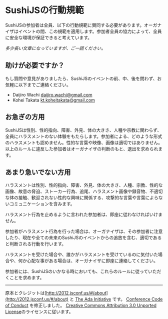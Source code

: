 # SushiJSの行動規範
SushiJSの参加者は全員、以下の行動規範に賛同する必要があります。オーガナイザはイベントの間、この規範を適用します。参加者全員の協力によって、全員に安全な環境が保証できると考えています。

*多少長い文章になっていますが、ご一読ください。*

## 助けが必要ですか？

もし質問や意見がありましたら、SushiJSのイベントの前、中、後を問わず、お気軽に以下までご連絡ください。

+ Daijiro Wachi <daijiro.wachi@gmail.com>
+ Kohei Takata <kt.koheitakata@gmail.com>

## お急ぎの方用

SushiJSは性別、性的指向、障害、外見、体の大きさ、人種や宗教に関わらず、全員にハラスメントのない体験をもたらします。参加者による、どのような形式のハラスメントも認めません。性的な言葉や映像、画像は適切ではありません。以上のルールに違反した参加者はオーガナイザの判断のもと、退出を求められます。

## あまり急いでない方用

ハラスメントは性別、性的指向、障害、外見、体の大きさ、人種、宗教、性的な画像、故意の脅迫、ストーカー行為、追尾、ハラスメント画像や録音物、不適切な体の接触、歓迎されない性的な興味に関係する、攻撃的な言葉や言葉によらないコミュニケーションを含みます。

ハラスメント行為を止めるように言われた参加者は、即座に従わなければいけません。

参加者がハラスメント行為を行った場合は、オーガナイザは、その参加者に注意したり、現在や全ての未来のSushiJSのイベントからの追放を含む、適切であると判断される行動を行います。

ハラスメントを受けた場合や、誰かがハラスメントを受けているのに気付いた場合や、何か心配な事がある場合は、オーガナイザに即座に連絡してください。

参加者には、SushiJSのいかなる時においても、これらのルールに従っていただくことを求めます。

---

原本とクレジットは[http://2012.jsconf.us/#/about](http://2012.jsconf.us/#/about) と [The Ada Initiative](http://geekfeminism.wikia.com/wiki/Conference_anti-harassment/Policy) です。
[Conference Code of Conduct](http://confcodeofconduct.com/) を修正しました。
[Creative Commons Attribution 3.0 Unported License](http://creativecommons.org/licenses/by/3.0/deed.en_US)のライセンスに従います。
